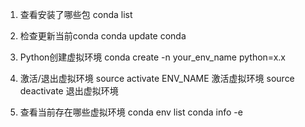 1. 查看安装了哪些包
conda list


2. 检查更新当前conda
conda update conda

3. Python创建虚拟环境
conda create -n your_env_name python=x.x

4. 激活/退出虚拟环境
source activate ENV_NAME 激活虚拟环境
source deactivate 退出虚拟环境

5. 查看当前存在哪些虚拟环境
conda env list 
conda info -e


